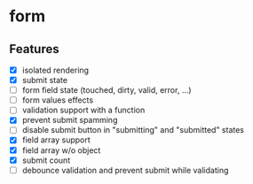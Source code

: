 # form

## Features

- [x] isolated rendering
- [x] submit state
- [ ] form field state (touched, dirty, valid, error, ...)
- [ ] form values effects
- [ ] validation support with a function
- [x] prevent submit spamming
- [ ] disable submit button in "submitting" and "submitted" states
- [x] field array support
- [x] field array w/o object
- [x] submit count
- [ ] debounce validation and prevent submit while validating
